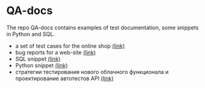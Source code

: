 # QA-docs
The repo QA-docs contains examples of test documentation, some snippets in Python and SQL.
- a set of test cases for the online shop [(link)](https://github.com/tanyashipunova/QA-docs/wiki/A-set-of-test-cases-for-the-online-shop)
- bug reports for a web-site [(link)](https://github.com/users/tanyashipunova/projects/1?pane=issue&itemId=26879701)
- SQL snippet [(link)](https://github.com/tanyashipunova/QA-docs/blob/main/task%20in%20sql%20example.sql)
- Python snippet [(link)](https://github.com/tanyashipunova/QA-docs/blob/main/task%20in%20python%20example.py)
- стратегии тестирования нового облачного функционала и проектирование автотестов API [(link)](https://github.com/tanyashipunova/QA-docs/tree/main/qacc2023)
